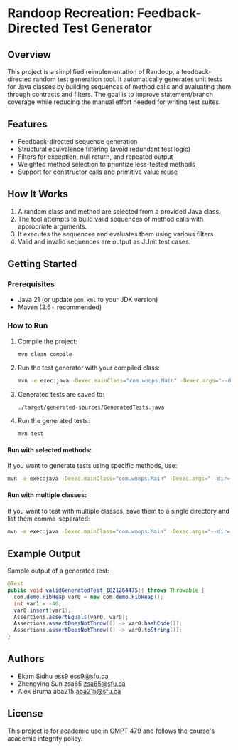 # Randoop Recreation: Feedback-Directed Test Generator

## Overview

This project is a simplified reimplementation of Randoop, a feedback-directed random test generation tool. It automatically generates unit tests for Java classes by building sequences of method calls and evaluating them through contracts and filters. The goal is to improve statement/branch coverage while reducing the manual effort needed for writing test suites.

## Features

- Feedback-directed sequence generation
- Structural equivalence filtering (avoid redundant test logic)
- Filters for exception, null return, and repeated output
- Weighted method selection to prioritize less-tested methods
- Support for constructor calls and primitive value reuse

## How It Works

1. A random class and method are selected from a provided Java class.
2. The tool attempts to build valid sequences of method calls with appropriate arguments.
3. It executes the sequences and evaluates them using various filters.
4. Valid and invalid sequences are output as JUnit test cases.

## Getting Started

### Prerequisites

- Java 21 (or update `pom.xml` to your JDK version)
- Maven (3.6+ recommended)

### How to Run

1. Compile the project:

   ```bash
   mvn clean compile
   ```

2. Run the test generator with your compiled class:

   ```bash
   mvn -e exec:java -Dexec.mainClass="com.woops.Main" -Dexec.args="--dir=./target/classes --class=com.demo.FibHeap --reuse-prob=0.85"
   ```

3. Generated tests are saved to:

   ```
   ./target/generated-sources/GeneratedTests.java
   ```

4. Run the generated tests:

   ```bash
   mvn test
   ```
#### Run with selected methods:

If you want to generate tests using specific methods, use:

```bash
mvn -e exec:java -Dexec.mainClass="com.woops.Main" -Dexec.args="--dir=./target/classes --class=com.demo.BinTree find add remove"
```

#### Run with multiple classes:

If you want to test with multiple classes, save them to a single directory and list them comma-separated:

```bash
mvn -e exec:java -Dexec.mainClass="com.woops.Main" -Dexec.args="--dir=./target/classes --class=com.demo.BinTree,com.demo.FibHeap"
```

## Example Output

Sample output of a generated test:

```java
@Test
public void validGeneratedTest_1821264475() throws Throwable {
  com.demo.FibHeap var0 = new com.demo.FibHeap();
  int var1 = -40;
  var0.insert(var1);
  Assertions.assertEquals(var0, var0);
  Assertions.assertDoesNotThrow(() -> var0.hashCode());
  Assertions.assertDoesNotThrow(() -> var0.toString());
}
```

## Authors

- Ekam Sidhu ess9 ess9@sfu.ca
- Zhengying Sun zsa65 zsa65@sfu.ca
- Alex Bruma aba215 aba215@sfu.ca

## License

This project is for academic use in CMPT 479 and follows the course's academic integrity policy.

